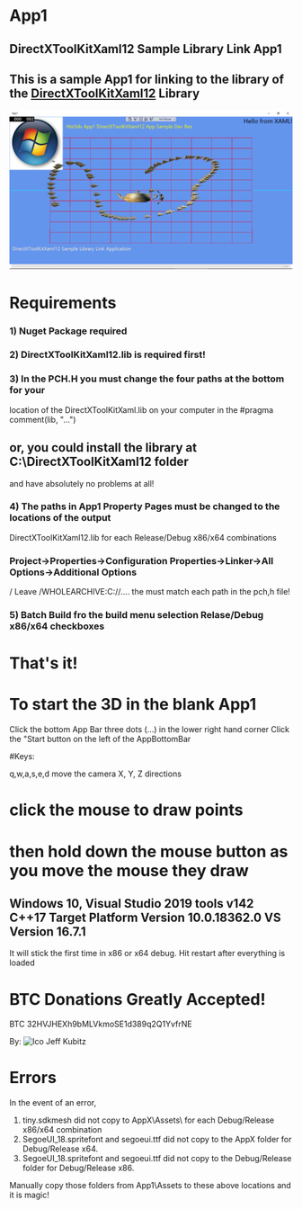 # App1
## DirectXToolKitXaml12 Sample Library Link App1


## This is a sample App1 for linking to the library of the [DirectXToolKitXaml12](https://github.com/hot3dx/DirectXToolKitXaml) Library

![App1_Screenshot](https://github.com/hot3dx/App1/blob/master/Assets/App1-DirectXToolKitXaml12-Sample-App.png)

# Requirements

### 1) Nuget Package <package id="WinPixEventRuntime" version="1.0.200127001" targetFramework="native" /> required

### 2) DirectXToolKitXaml12.lib is required first!

### 3) In the PCH.H you must change the four paths at the bottom for your 
location of the DirectXToolKitXaml.lib on your computer in the
#pragma comment(lib, "...") 
## or, you could install the library at C:\DirectXToolKitXaml12 folder
and have absolutely no problems at all!

### 4) The paths in App1 Property Pages must be changed to the locations of the output 
DirectXToolKitXaml12.lib for each Release/Debug x86/x64 combinations

### Project->Properties->Configuration Properties->Linker->All Options->Additional Options

/ Leave /WHOLEARCHIVE:C://.... the must match each path in the pch,h file!

### 5) Batch Build fro the build menu selection Relase/Debug x86/x64 checkboxes

# That's it!

# To start the 3D in the blank App1 
Click the bottom App Bar three dots (...) in the lower right hand corner
Click the "Start button on the left of the AppBottomBar

#Keys:

q,w,a,s,e,d move the camera X, Y, Z directions

# click the mouse to draw points 
# then hold down the mouse button as you move the mouse they draw

## Windows 10, Visual Studio 2019 tools v142 C++17 Target Platform Version 10.0.18362.0 VS Version 16.7.1

It will stick the first time in x86 or x64 debug. Hit restart after everything is loaded

# BTC Donations Greatly Accepted!

BTC 32HVJHEXh9bMLVkmoSE1d389q2Q1YvfrNE

By:
![Ico](https://github.com/hot3dx/AppXamlDX12/blob/master/Assets/AutoDraw2.ico) Jeff Kubitz


# Errors

In the event of an error,
1) tiny.sdkmesh did not copy to AppX\\Assets\\
for each Debug/Release x86/x64 combination
2) SegoeUI_18.spritefont and segoeui.ttf
did not copy to the AppX folder for
Debug/Release x64.
3) SegoeUI_18.spritefont and segoeui.ttf
did not copy to the Debug/Release folder for
Debug/Release x86.

Manually copy those folders from App1\\Assets to 
these above locations and it is magic!


